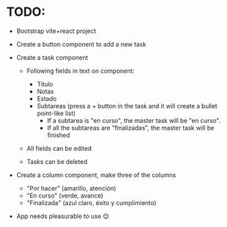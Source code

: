 # TODO:

- Bootstrap vite+react project
- Create a button component to add a new task
- Create a task component

  - Following fields in text on component:

    - Título
    - Notas
    - Estado
    - Subtareas (press a + button in the task and it will create a bullet point-like list)
      - If a subtarea is "en curso", the master task will be "en curso".
      - If all the subtareas are "finalizadas", the master task will be finished

  - All fields can be edited
  - Tasks can be deleted

- Create a column component, make three of the columns

  - "Por hacer" (amarillo, atención)
  - "En curso" (verde, avance)
  - "Finalizada" (azul claro, éxito y cumplimiento)

- App needs pleasurable to use 😌
